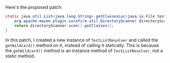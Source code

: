 Here's the proposed patch:

```java
static java.util.List<java.lang.String> getClassesLoc(java.io.File testSrcFolder) {
    org.apache.maven.plugin.surefire.util.DirectoryScanner directoryScanner = new org.apache.maven.plugin.surefire.util.DirectoryScanner(testSrcFolder, new org.apache.maven.surefire.api.testset.TestListResolver().getWildcard());
    return directoryScanner.scan().getClasses();
}
```

In this patch, I created a new instance of `TestListResolver` and called the `getWildcard()` method on it, instead of calling it statically. This is because the `getWildcard()` method is an instance method of `TestListResolver`, not a static method.